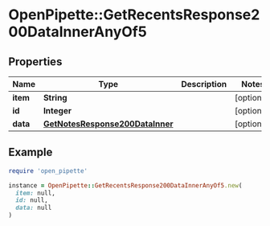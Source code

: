 # OpenPipette::GetRecentsResponse200DataInnerAnyOf5

## Properties

| Name | Type | Description | Notes |
| ---- | ---- | ----------- | ----- |
| **item** | **String** |  | [optional] |
| **id** | **Integer** |  | [optional] |
| **data** | [**GetNotesResponse200DataInner**](GetNotesResponse200DataInner.md) |  | [optional] |

## Example

```ruby
require 'open_pipette'

instance = OpenPipette::GetRecentsResponse200DataInnerAnyOf5.new(
  item: null,
  id: null,
  data: null
)
```

